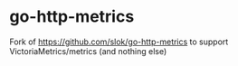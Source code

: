# go-http-metrics

Fork of https://github.com/slok/go-http-metrics to support VictoriaMetrics/metrics (and nothing else)

